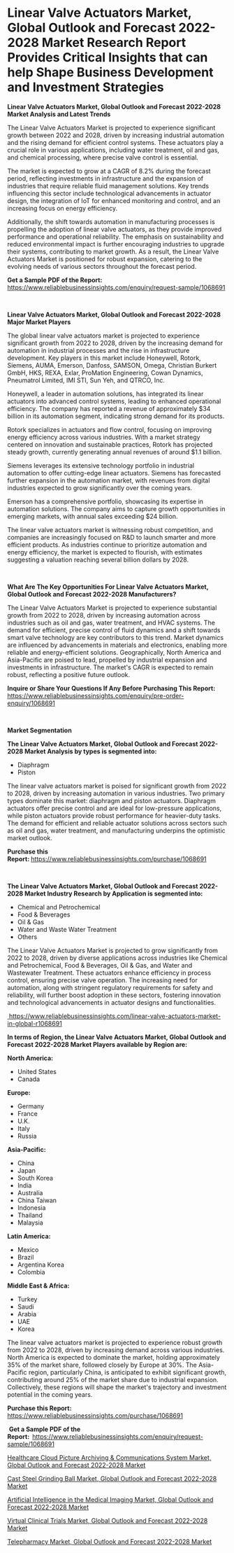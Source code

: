 <p><h1>Linear Valve Actuators Market, Global Outlook and Forecast 2022-2028 Market Research Report Provides Critical Insights that can help Shape Business Development and Investment Strategies</h1></p><p><strong>Linear Valve Actuators Market, Global Outlook and Forecast 2022-2028 Market Analysis and Latest Trends</strong></p>
<p><p>The Linear Valve Actuators Market is projected to experience significant growth between 2022 and 2028, driven by increasing industrial automation and the rising demand for efficient control systems. These actuators play a crucial role in various applications, including water treatment, oil and gas, and chemical processing, where precise valve control is essential. </p><p>The market is expected to grow at a CAGR of 8.2% during the forecast period, reflecting investments in infrastructure and the expansion of industries that require reliable fluid management solutions. Key trends influencing this sector include technological advancements in actuator design, the integration of IoT for enhanced monitoring and control, and an increasing focus on energy efficiency. </p><p>Additionally, the shift towards automation in manufacturing processes is propelling the adoption of linear valve actuators, as they provide improved performance and operational reliability. The emphasis on sustainability and reduced environmental impact is further encouraging industries to upgrade their systems, contributing to market growth. As a result, the Linear Valve Actuators Market is positioned for robust expansion, catering to the evolving needs of various sectors throughout the forecast period.</p></p>
<p><strong>Get a Sample PDF of the Report:&nbsp;</strong> <a href="https://www.reliablebusinessinsights.com/enquiry/request-sample/1068691?utm_campaign=1113&utm_medium=2&utm_source=Github&utm_content=ia&utm_term=21032025&utm_id=linear-valve-actuators-market-global-outlook-and-forecast-2022-2028">https://www.reliablebusinessinsights.com/enquiry/request-sample/1068691</a></p>
<p>&nbsp;</p>
<p><strong>Linear Valve Actuators Market, Global Outlook and Forecast 2022-2028 Major Market Players</strong></p>
<p><p>The global linear valve actuators market is projected to experience significant growth from 2022 to 2028, driven by the increasing demand for automation in industrial processes and the rise in infrastructure development. Key players in this market include Honeywell, Rotork, Siemens, AUMA, Emerson, Danfoss, SAMSON, Omega, Christian Burkert GmbH, HKS, REXA, Exlar, ProMation Engineering, Cowan Dynamics, Pneumatrol Limited, IMI STI, Sun Yeh, and QTRCO, Inc.</p><p>Honeywell, a leader in automation solutions, has integrated its linear actuators into advanced control systems, leading to enhanced operational efficiency. The company has reported a revenue of approximately $34 billion in its automation segment, indicating strong demand for its products.</p><p>Rotork specializes in actuators and flow control, focusing on improving energy efficiency across various industries. With a market strategy centered on innovation and sustainable practices, Rotork has projected steady growth, currently generating annual revenues of around $1.1 billion.</p><p>Siemens leverages its extensive technology portfolio in industrial automation to offer cutting-edge linear actuators. Siemens has forecasted further expansion in the automation market, with revenues from digital industries expected to grow significantly over the coming years.</p><p>Emerson has a comprehensive portfolio, showcasing its expertise in automation solutions. The company aims to capture growth opportunities in emerging markets, with annual sales exceeding $24 billion.</p><p>The linear valve actuators market is witnessing robust competition, and companies are increasingly focused on R&D to launch smarter and more efficient products. As industries continue to prioritize automation and energy efficiency, the market is expected to flourish, with estimates suggesting a valuation reaching several billion dollars by 2028.</p></p>
<p>&nbsp;</p>
<p><strong>What Are The Key Opportunities For Linear Valve Actuators Market, Global Outlook and Forecast 2022-2028 Manufacturers?</strong></p>
<p><p>The Linear Valve Actuators Market is projected to experience substantial growth from 2022 to 2028, driven by increasing automation across industries such as oil and gas, water treatment, and HVAC systems. The demand for efficient, precise control of fluid dynamics and a shift towards smart valve technology are key contributors to this trend. Market dynamics are influenced by advancements in materials and electronics, enabling more reliable and energy-efficient solutions. Geographically, North America and Asia-Pacific are poised to lead, propelled by industrial expansion and investments in infrastructure. The market's CAGR is expected to remain robust, reflecting a positive future outlook.</p></p>
<p><strong>Inquire or Share Your Questions If Any Before Purchasing This Report:</strong> <a href="https://www.reliablebusinessinsights.com/enquiry/pre-order-enquiry/1068691?utm_campaign=1113&utm_medium=2&utm_source=Github&utm_content=ia&utm_term=21032025&utm_id=linear-valve-actuators-market-global-outlook-and-forecast-2022-2028">https://www.reliablebusinessinsights.com/enquiry/pre-order-enquiry/1068691</a></p>
<p>&nbsp;</p>
<p><strong>Market Segmentation</strong></p>
<p><strong>The Linear Valve Actuators Market, Global Outlook and Forecast 2022-2028 Market Analysis by types is segmented into:</strong></p>
<p><ul><li>Diaphragm</li><li>Piston</li></ul></p>
<p><p>The linear valve actuators market is poised for significant growth from 2022 to 2028, driven by increasing automation in various industries. Two primary types dominate this market: diaphragm and piston actuators. Diaphragm actuators offer precise control and are ideal for low-pressure applications, while piston actuators provide robust performance for heavier-duty tasks. The demand for efficient and reliable actuator solutions across sectors such as oil and gas, water treatment, and manufacturing underpins the optimistic market outlook.</p></p>
<p><strong>Purchase this Report:&nbsp;</strong><a href="https://www.reliablebusinessinsights.com/purchase/1068691?utm_campaign=1113&utm_medium=2&utm_source=Github&utm_content=ia&utm_term=21032025&utm_id=linear-valve-actuators-market-global-outlook-and-forecast-2022-2028">https://www.reliablebusinessinsights.com/purchase/1068691</a></p>
<p>&nbsp;</p>
<p><strong>The Linear Valve Actuators Market, Global Outlook and Forecast 2022-2028 Market Industry Research by Application is segmented into:</strong></p>
<p><ul><li>Chemical and Petrochemical</li><li>Food & Beverages</li><li>Oil & Gas</li><li>Water and Waste Water Treatment</li><li>Others</li></ul></p>
<p><p>The Linear Valve Actuators Market is projected to grow significantly from 2022 to 2028, driven by diverse applications across industries like Chemical and Petrochemical, Food & Beverages, Oil & Gas, and Water and Wastewater Treatment. These actuators enhance efficiency in process control, ensuring precise valve operation. The increasing need for automation, along with stringent regulatory requirements for safety and reliability, will further boost adoption in these sectors, fostering innovation and technological advancements in actuator designs and functionalities.</p></p>
<p><a href="https://www.reliablebusinessinsights.com/linear-valve-actuators-market-in-global-r1068691?utm_campaign=1113&utm_medium=2&utm_source=Github&utm_content=ia&utm_term=21032025&utm_id=linear-valve-actuators-market-global-outlook-and-forecast-2022-2028">&nbsp;https://www.reliablebusinessinsights.com/linear-valve-actuators-market-in-global-r1068691</a></p>
<p><strong>In terms of Region, the Linear Valve Actuators Market, Global Outlook and Forecast 2022-2028 Market Players available by Region are:</strong></p>
<p>
    <p> <strong> North America: </strong>
        <ul>
            <li>United States</li>
            <li>Canada</li>
        </ul>
        </p> 
    <p> <strong> Europe: </strong>
        <ul>
            <li>Germany</li>
            <li>France</li>
            <li>U.K.</li>
            <li>Italy</li>
            <li>Russia</li>
        </ul>
        </p> 
    <p> <strong> Asia-Pacific: </strong>
        <ul>
            <li>China</li>
            <li>Japan</li>
            <li>South Korea</li>
            <li>India</li>
            <li>Australia</li>
            <li>China Taiwan</li>
            <li>Indonesia</li>
            <li>Thailand</li>
            <li>Malaysia</li>
        </ul>
        </p> 
    <p> <strong> Latin America: </strong>
        <ul>
            <li>Mexico</li>
            <li>Brazil</li>
            <li>Argentina Korea</li>
            <li>Colombia</li>
        </ul>
        </p> 
    <p> <strong> Middle East & Africa: </strong>
        <ul>
            <li>Turkey</li>
            <li>Saudi</li>
            <li>Arabia</li>
            <li>UAE</li>
            <li>Korea</li>
        </ul>
    </p>
    </p>
<p><p>The linear valve actuators market is projected to experience robust growth from 2022 to 2028, driven by increasing demand across various industries. North America is expected to dominate the market, holding approximately 35% of the market share, followed closely by Europe at 30%. The Asia-Pacific region, particularly China, is anticipated to exhibit significant growth, contributing around 25% of the market share due to industrial expansion. Collectively, these regions will shape the market's trajectory and investment potential in the coming years.</p></p>
<p><strong>Purchase this Report: </strong><a href="https://www.reliablebusinessinsights.com/purchase/1068691?utm_campaign=1113&utm_medium=2&utm_source=Github&utm_content=ia&utm_term=21032025&utm_id=linear-valve-actuators-market-global-outlook-and-forecast-2022-2028">https://www.reliablebusinessinsights.com/purchase/1068691</a></p>
<p>&nbsp;<strong>Get a Sample PDF of the Report:&nbsp;&nbsp;</strong><a href="https://www.reliablebusinessinsights.com/enquiry/request-sample/1068691?utm_campaign=1113&utm_medium=2&utm_source=Github&utm_content=ia&utm_term=21032025&utm_id=linear-valve-actuators-market-global-outlook-and-forecast-2022-2028">https://www.reliablebusinessinsights.com/enquiry/request-sample/1068691</a></p>
<p><strong></strong></p>
<p><p><a href="https://github.com/safurdorthu8/Market-Research-Report-List-1/blob/main/healthcare-cloud-picture-archiving-communications-system-market-global-outlook-and-forecast-2022-2028-market.md?utm_campaign=1113&utm_medium=2&utm_source=Github&utm_content=ia&utm_term=21032025&utm_id=linear-valve-actuators-market-global-outlook-and-forecast-2022-2028">Healthcare Cloud Picture Archiving & Communications System Market, Global Outlook and Forecast 2022-2028 Market</a></p><p><a href="https://github.com/achilekirwan/Market-Research-Report-List-1/blob/main/cast-steel-grinding-ball-market-global-outlook-and-forecast-2022-2028-market.md?utm_campaign=1113&utm_medium=2&utm_source=Github&utm_content=ia&utm_term=21032025&utm_id=linear-valve-actuators-market-global-outlook-and-forecast-2022-2028">Cast Steel Grinding Ball Market, Global Outlook and Forecast 2022-2028 Market</a></p><p><a href="https://github.com/pupunhez/Market-Research-Report-List-1/blob/main/artificial-intelligence-in-the-medical-imaging-market-global-outlook-and-forecast-2022-2028-market.md?utm_campaign=1113&utm_medium=2&utm_source=Github&utm_content=ia&utm_term=21032025&utm_id=linear-valve-actuators-market-global-outlook-and-forecast-2022-2028">Artificial Intelligence in the Medical Imaging Market, Global Outlook and Forecast 2022-2028 Market</a></p><p><a href="https://github.com/roceljiabur/Market-Research-Report-List-1/blob/main/virtual-clinical-trials-market-global-outlook-and-forecast-2022-2028-market.md?utm_campaign=1113&utm_medium=2&utm_source=Github&utm_content=ia&utm_term=21032025&utm_id=linear-valve-actuators-market-global-outlook-and-forecast-2022-2028">Virtual Clinical Trials Market, Global Outlook and Forecast 2022-2028 Market</a></p><p><a href="https://github.com/bettysbozer/Market-Research-Report-List-1/blob/main/telepharmacy-market-global-outlook-and-forecast-2022-2028-market.md?utm_campaign=1113&utm_medium=2&utm_source=Github&utm_content=ia&utm_term=21032025&utm_id=linear-valve-actuators-market-global-outlook-and-forecast-2022-2028">Telepharmacy Market, Global Outlook and Forecast 2022-2028 Market</a></p></p>